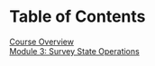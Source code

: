 # Table of Contents

[Course Overview](CourseOverview.md)  
[Module 3: Survey State Operations](Mod3.md)  

